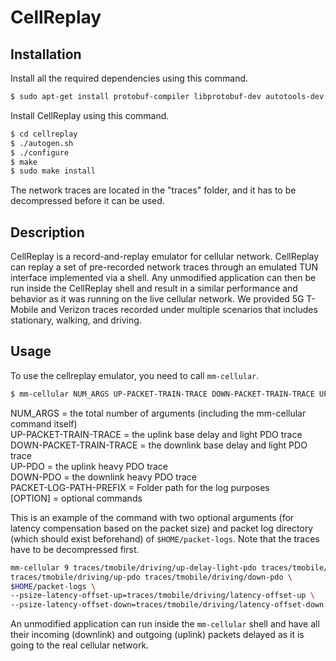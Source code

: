 # CellReplay

## Installation
Install all the required dependencies using this command.

```sh
$ sudo apt-get install protobuf-compiler libprotobuf-dev autotools-dev dh-autoreconf iptables pkg-config dnsmasq-base debhelper libxcb-present-dev libcairo2-dev libpango1.0-dev libtar-dev 
```

Install CellReplay using this command.

```sh
$ cd cellreplay
$ ./autogen.sh
$ ./configure
$ make
$ sudo make install
```

The network traces are located in the "traces" folder, and it has to be decompressed before it can be used.

## Description

CellReplay is a record-and-replay emulator for cellular network. CellReplay can replay a set of pre-recorded network traces through an emulated TUN interface implemented via a shell. Any unmodified application can then be run inside the CellReplay shell and result in a similar performance and behavior as it was running on the live cellular network. 
We provided 5G T-Mobile and Verizon traces recorded under multiple scenarios that includes stationary, walking, and driving. 

## Usage

To use the cellreplay emulator, you need to call `mm-cellular`.
```sh
$ mm-cellular NUM_ARGS UP-PACKET-TRAIN-TRACE DOWN-PACKET-TRAIN-TRACE UP-PDO DOWN-PDO PACKET-LOG-PATH-PREFIX [OPTION]... [COMMAND]
```

NUM_ARGS = the total number of arguments (including the mm-cellular command itself) \
UP-PACKET-TRAIN-TRACE = the uplink base delay and light PDO trace \
DOWN-PACKET-TRAIN-TRACE = the downlink base delay and light PDO trace \
UP-PDO = the uplink heavy PDO trace \
DOWN-PDO = the downlink heavy PDO trace \
PACKET-LOG-PATH-PREFIX = Folder path for the log purposes \
[OPTION] = optional commands

This is an example of the command with two optional arguments (for latency compensation based on the packet size) and packet log directory (which should exist beforehand) of `$HOME/packet-logs`. Note that the traces have to be decompressed first. 

```sh
mm-cellular 9 traces/tmobile/driving/up-delay-light-pdo traces/tmobile/driving/down-delay-light-pdo \
traces/tmobile/driving/up-pdo traces/tmobile/driving/down-pdo \
$HOME/packet-logs \
--psize-latency-offset-up=traces/tmobile/driving/latency-offset-up \
--psize-latency-offset-down=traces/tmobile/driving/latency-offset-down
```

An unmodified application can run inside the `mm-cellular` shell and have all their incoming (downlink) and outgoing (uplink) packets delayed as it is going to the real cellular network.